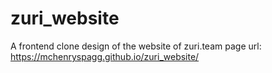 # zuri_website
A  frontend clone design of the website of zuri.team
 page url: https://mchenryspagg.github.io/zuri_website/
